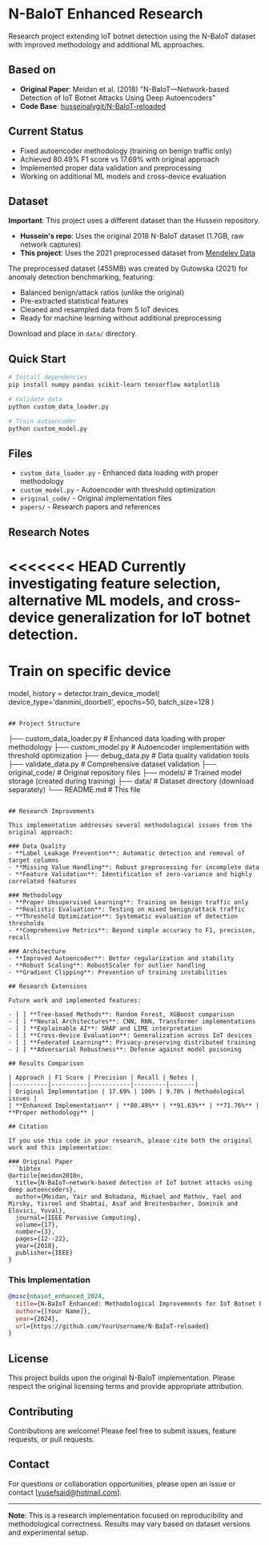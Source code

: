 # N-BaIoT Enhanced Research

Research project extending IoT botnet detection using the N-BaIoT dataset with improved methodology and additional ML approaches.

## Based on

- **Original Paper**: Meidan et al. (2018) "N-BaIoT—Network-based Detection of IoT Botnet Attacks Using Deep Autoencoders"
- **Code Base**: [husseinalygit/N-BaIoT-reloaded](https://github.com/husseinalygit/N-BaIoT-reloaded)

## Current Status

- Fixed autoencoder methodology (training on benign traffic only)
- Achieved 80.49% F1 score vs 17.69% with original approach
- Implemented proper data validation and preprocessing
- Working on additional ML models and cross-device evaluation

## Dataset

**Important**: This project uses a different dataset than the Hussein repository.

- **Hussein's repo**: Uses the original 2018 N-BaIoT dataset (1.7GB, raw network captures)
- **This project**: Uses the 2021 preprocessed dataset from [Mendeley Data](https://data.mendeley.com/datasets/hpbszmrns7/1)

The preprocessed dataset (455MB) was created by Gutowska (2021) for anomaly detection benchmarking, featuring:
- Balanced benign/attack ratios (unlike the original)
- Pre-extracted statistical features 
- Cleaned and resampled data from 5 IoT devices
- Ready for machine learning without additional preprocessing

Download and place in `data/` directory.

## Quick Start

```bash
# Install dependencies
pip install numpy pandas scikit-learn tensorflow matplotlib

# Validate data
python custom_data_loader.py

# Train autoencoder
python custom_model.py
```

## Files

- `custom_data_loader.py` - Enhanced data loading with proper methodology
- `custom_model.py` - Autoencoder with threshold optimization  
- `original_code/` - Original implementation files
- `papers/` - Research papers and references

## Research Notes

<<<<<<< HEAD
Currently investigating feature selection, alternative ML models, and cross-device generalization for IoT botnet detection.
=======
# Train on specific device
model, history = detector.train_device_model(
    device_type='danmini_doorbell',
    epochs=50,
    batch_size=128
)
```

## Project Structure

```
├── custom_data_loader.py      # Enhanced data loading with proper methodology
├── custom_model.py            # Autoencoder implementation with threshold optimization
├── debug_data.py             # Data quality validation tools
├── validate_data.py          # Comprehensive dataset validation
├── original_code/            # Original repository files
├── models/                   # Trained model storage (created during training)
├── data/                     # Dataset directory (download separately)
└── README.md                 # This file
```

## Research Improvements

This implementation addresses several methodological issues from the original approach:

### Data Quality
- **Label Leakage Prevention**: Automatic detection and removal of target columns
- **Missing Value Handling**: Robust preprocessing for incomplete data
- **Feature Validation**: Identification of zero-variance and highly correlated features

### Methodology
- **Proper Unsupervised Learning**: Training on benign traffic only
- **Realistic Evaluation**: Testing on mixed benign/attack traffic
- **Threshold Optimization**: Systematic evaluation of detection thresholds
- **Comprehensive Metrics**: Beyond simple accuracy to F1, precision, recall

### Architecture
- **Improved Autoencoder**: Better regularization and stability
- **Robust Scaling**: RobustScaler for outlier handling
- **Gradient Clipping**: Prevention of training instabilities

## Research Extensions

Future work and implemented features:

- [ ] **Tree-based Methods**: Random Forest, XGBoost comparison
- [ ] **Neural Architectures**: CNN, RNN, Transformer implementations  
- [ ] **Explainable AI**: SHAP and LIME interpretation
- [ ] **Cross-device Evaluation**: Generalization across IoT devices
- [ ] **Federated Learning**: Privacy-preserving distributed training
- [ ] **Adversarial Robustness**: Defense against model poisoning

## Results Comparison

| Approach | F1 Score | Precision | Recall | Notes |
|----------|----------|-----------|---------|-------|
| Original Implementation | 17.69% | 100% | 9.70% | Methodological issues |
| **Enhanced Implementation** | **80.49%** | **91.63%** | **71.76%** | **Proper methodology** |

## Citation

If you use this code in your research, please cite both the original work and this implementation:

### Original Paper
```bibtex
@article{meidan2018n,
  title={N-BaIoT—network-based detection of IoT botnet attacks using deep autoencoders},
  author={Meidan, Yair and Bohadana, Michael and Mathov, Yael and Mirsky, Yisroel and Shabtai, Asaf and Breitenbacher, Dominik and Elovici, Yuval},
  journal={IEEE Pervasive Computing},
  volume={17},
  number={3},
  pages={12--22},
  year={2018},
  publisher={IEEE}
}
```

### This Implementation
```bibtex
@misc{nbaiot_enhanced_2024,
  title={N-BaIoT Enhanced: Methodological Improvements for IoT Botnet Detection},
  author={[Your Name]},
  year={2024},
  url={https://github.com/YourUsername/N-BaIoT-reloaded}
}
```

## License

This project builds upon the original N-BaIoT implementation. Please respect the original licensing terms and provide appropriate attribution.

## Contributing

Contributions are welcome! Please feel free to submit issues, feature requests, or pull requests.

## Contact

For questions or collaboration opportunities, please open an issue or contact [yusefsaid@hotmail.com].

---

**Note**: This is a research implementation focused on reproducibility and methodological correctness. Results may vary based on dataset versions and experimental setup.
